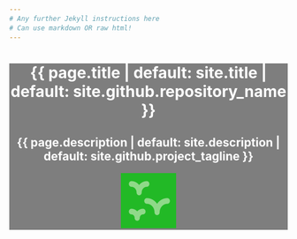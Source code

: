 ```yaml
---
# Any further Jekyll instructions here
# Can use markdown OR raw html!
---
```

<body class="background-image">
    <div align="center" style="background: rgba(0, 0, 0, 0.5);">
        <h1 class="project-name" style="color: white;">{{ page.title | default: site.title | default: site.github.repository_name }}</h1>
        <h2 class="project-tagline" style="color: white;">{{ page.description | default: site.description | default: site.github.project_tagline }}</h2>
        <img src="./assets/img/wildrate.png" height="100" />    
    </div>
</body>
